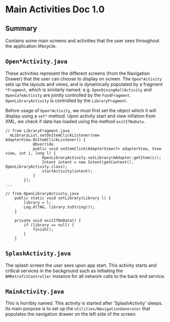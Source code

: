 # Main Activities Doc 1.0

## Summary

Contains some main screens and activities that the user sees throughout the application lifecycle.

## `Open*Activity.java`

These activities represent the different screens (from the Navigation Drawer) that the user can choose
to display on screen. The `Open*Activity` sets up the layouts and views, and is dynamically populated by
a fragment `*Fragment`, which is similarly named. e.g. `OpenDiningHallActivity` and `OpenCafeActivity` are
jointly controlled by the `FoodFragment`. `OpenLibraryActivity` is controlled by the `LibraryFragment`.

Before usage of `Open*Activity`, we must first set the object which it will display using a `set*` method.
Upon activity start and view inflation from XML, we check if data has loaded using the method `exitIfNoData`.


```
// from LibraryFragment.java
  mLibraryList.setOnItemClickListener(new AdapterView.OnItemClickListener() {
            @Override
            public void onItemClick(AdapterView<?> adapterView, View view, int i, long l) {
                OpenLibraryActivity.setLibrary(mAdapter.getItem(i));
                Intent intent = new Intent(getContext(), OpenLibraryActivity.class);
                startActivity(intent);
            }
        });
...

// from OpenLibraryActivity.java
    public static void setLibrary(Library l) {
        library = l;
        Log.d(TAG, library.toString());
    }

    private void exitIfNoData() {
        if (library == null) {
            finish();
        }
    }
```

## `SplashActivity.java`

The splash screen the user sees upon app start. This activity starts and critical services in the background
such as initiating the `BMRetrofitController` instance for all network calls to the back end service.

## `MainActivity.java`

This is horribly named. This activity is started after 'SplashActivity' sleeps. Its main purpose is to
set up the `utilities/NavigationGenerator` that populates the navigation drawer on the left side of the
screen.